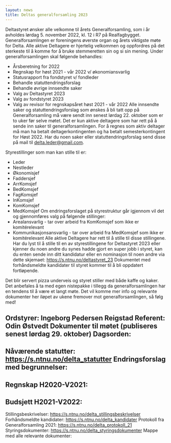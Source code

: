 ```yaml
---
layout: news
title: Deltas generalforsamling 2023
---
```

Deltastyret ønsker alle velkomne til årets Generalforsamling, som i år avholdes lørdag 5. november 2022, kl. 12 i R7 på Realfagbygget. Generalforsamlingen er foreningens øverste organ og årets viktigste møte for Delta. Alle aktive Deltagere er hjertelig velkommen og oppfordres på det sterkeste til å komme for å bruke stemmeretten sin og si sin mening.
Under generalforsamlingen skal følgende behandles:
- Årsberetning for 2022
- Regnskap for høst 2021 - vår 2022 v/ økonomiansvarlig
- Statusrapport fra fondstyret v/ fondleder
- Behandle statuttendringsforslag
- Behandle øvrige innsendte saker
- Valg av Deltastyret 2023
- Valg av fondstyret 2023
- Valg av revisor for regnskapsåret høst 2021 - vår 2022
Alle innsendte saker og statuttendringsforslag som ønskes å bli tatt opp på Generalforsamling må være sendt inn senest lørdag 22. oktober som er to uker før selve møtet. Det er kun aktive deltagere som har rett på å sende inn saker til generalforsamlingen. For å regnes som aktiv deltager må man ha betalt deltagerkontingenten og ha betalt semesterkontingent for Høst 2022. Har du noen saker eller statuttendringsforslag send disse på mail til
delta.leder@gmail.com.

Styrestillinger som man kan stille til er:
- Leder
- Nestleder
- Økonomisjef
- Faddersjef
- ArrKomsjef
- BedKomsjef
- FagKomsjef
- InKomsjef
- KomKomsjef
- MedKomsjef
Om endringsforslaget på styrestruktur går igjennom vil det og gjennomføres valg på følgende stillinger:
- Arealansvarlig - tar over arbeid fra KomKomsjef som ikke er komitérelevant
- Kommunikasjonsansvarlig - tar over arbeid fra MedKomsjef som ikke er komitérelevant
Alle aktive Deltagere har rett til å stille til disse stillingene.
Har du lyst til å stille til en av styrestillingene for Deltastyret 2023 eller kjenner du noen andre du synes hadde gjort en super jobb i styret, kan du enten sende inn ditt kandidatur eller en nominasjon til noen andre via dette skjemaet: https://s.ntnu.no/deltastyret_23
Dokumentet med forhåndsmeldte kandidater til styret kommer til å bli oppdatert fortløpende.

Det blir servert pizza underveis og styret stiller med både kaffe og kaker. Det anbefales å ta med egen nistepakke i tillegg da generalforsamlingen har en tendens til å være et langt møte.
Det vil komme mer info og relevante dokumenter her iløpet av ukene fremover mot generalforsamlingen, så følg med!

Ordstyrer: Ingeborg Pedersen Reigstad
Referent: Odin Østvedt
Dokumenter til møtet (publiseres senest lørdag 29. oktober)
Dagsorden:
-
Nåværende statutter:
https://s.ntnu.no/delta_statutter
Endringsforslag med begrunnelser:
-
Regnskap H2020-V2021:
-
Budsjett H2021-V2022:
-
Stillingsbeskrivelser:
https://s.ntnu.no/delta_stillingsbeskrivelser
Forhåndsmeldte kandidater:
https://s.ntnu.no/delta_kandidater
Protokoll fra Generalforsamling 2021:
https://s.ntnu.no/delta_protokoll_21
Styringsdokumenter:
https://s.ntnu.no/delta_styringsdokumenter
Mappe med alle relevante dokumenter: